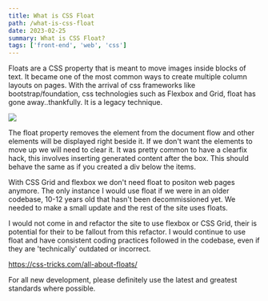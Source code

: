 ```yaml
---
title: What is CSS Float
path: /what-is-css-float
date: 2023-02-25
summary: What is CSS Float?
tags: ['front-end', 'web', 'css']
---
```

Floats are a CSS property that is meant to move images inside blocks of text. It became one of the most common ways to create multiple column layouts on pages. With the arrival of css frameworks like bootstrap/foundation, css technologies such as Flexbox and Grid, float has gone away..thankfully. It is a legacy technique.

![](https://lh3.googleusercontent.com/v3KGcUIKCC2-KeXOcSz-wWhYPhcMiJ8QOKvocSU0BqNZsEGw-y5ILh2B0YUvVPJUwXz4HKRlQHkHfS2OSFIa4STiSPaCpzlv9-Hq1H3KDO4vng7JF2Ul9GtO_fTxKuaIgzy2uagtGX7cZl38NG_mpQ8)

The float property removes the element from the document flow and other elements will be displayed right beside it. If we don't want the elements to move up we will need to clear it. It was pretty common to have a clearfix hack, this involves inserting generated content after the box. This should behave the same as if you created a div below the items.

With CSS Grid and flexbox we don't need float to positon web pages anymore. The only instance I would use float if we were in an older codebase, 10-12 years old that hasn't been decommissioned yet. We needed to make a small update and the rest of the site uses floats.

I would not come in and refactor the site to use flexbox or CSS Grid, their is potential for their to be fallout from this refactor. I would continue to use float and have consistent coding practices followed in the codebase, even if they are 'technically' outdated or incorrect.

<https://css-tricks.com/all-about-floats/>

For all new development, please definitely use the latest and greatest standards where possible.